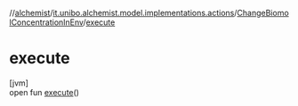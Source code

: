 //[alchemist](../../../index.md)/[it.unibo.alchemist.model.implementations.actions](../index.md)/[ChangeBiomolConcentrationInEnv](index.md)/[execute](execute.md)

# execute

[jvm]\
open fun [execute](execute.md)()
